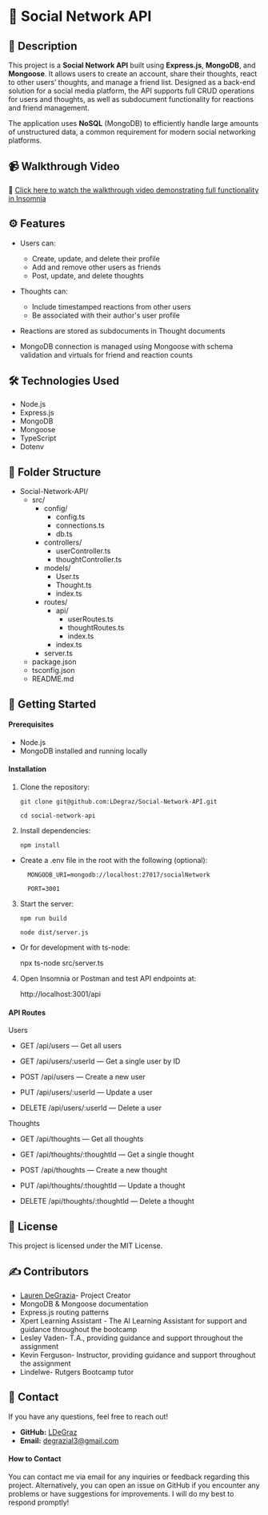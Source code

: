 # 📱 Social Network API

## 🧾 Description

This project is a **Social Network API** built using **Express.js**, **MongoDB**, and **Mongoose**. It allows users to create an account, share their thoughts, react to other users’ thoughts, and manage a friend list. Designed as a back-end solution for a social media platform, the API supports full CRUD operations for users and thoughts, as well as subdocument functionality for reactions and friend management.

The application uses **NoSQL** (MongoDB) to efficiently handle large amounts of unstructured data, a common requirement for modern social networking platforms.

## 📹 Walkthrough Video

🔗 [Click here to watch the walkthrough video demonstrating full functionality in Insomnia](?????????/)  

## ⚙️ Features

- Users can:
  - Create, update, and delete their profile
  - Add and remove other users as friends
  - Post, update, and delete thoughts

- Thoughts can:
  - Include timestamped reactions from other users
  - Be associated with their author's user profile
- Reactions are stored as subdocuments in Thought documents
- MongoDB connection is managed using Mongoose with schema validation and virtuals for friend and reaction counts

## 🛠️ Technologies Used

- Node.js
- Express.js
- MongoDB
- Mongoose
- TypeScript
- Dotenv

## 📁 Folder Structure

- Social-Network-API/
    - src/
        - config/
            - config.ts
            - connections.ts
            - db.ts
        - controllers/
            - userController.ts
            - thoughtController.ts
        - models/
            - User.ts
            - Thought.ts
            - index.ts
        - routes/
            - api/
                - userRoutes.ts
                - thoughtRoutes.ts
                - index.ts
            - index.ts
        - server.ts
    - package.json
    - tsconfig.json
    - README.md

## 🚀 Getting Started

#### Prerequisites

- Node.js
- MongoDB installed and running locally

#### Installation

1. Clone the repository:

   `git clone git@github.com:LDegraz/Social-Network-API.git`

   `cd social-network-api`

2. Install dependencies:

	`npm install`

- Create a .env file in the root with the following (optional):

	    MONGODB_URI=mongodb://localhost:27017/socialNetwork

        PORT=3001

3. Start the server:

    `npm run build`

    `node dist/server.js`

- Or for development with ts-node:

     npx ts-node src/server.ts

4. Open Insomnia or Postman and test API endpoints at:

    http://localhost:3001/api

#### API Routes

Users

- GET /api/users — Get all users

- GET /api/users/:userId — Get a single user by ID


- POST /api/users — Create a new user


- PUT /api/users/:userId — Update a user


- DELETE /api/users/:userId — Delete a user

Thoughts

- GET /api/thoughts — Get all thoughts


- GET /api/thoughts/:thoughtId — Get a single thought


- POST /api/thoughts — Create a new thought


- PUT /api/thoughts/:thoughtId — Update a thought


- DELETE /api/thoughts/:thoughtId — Delete a thought

## 📖 License

This project is licensed under the MIT License.

## ✍️ Contributors

- [Lauren DeGrazia](https://github.com/LDegraz/Social-Network-API.git)- Project Creator
- MongoDB & Mongoose documentation
- Express.js routing patterns
- Xpert Learning Assistant - The AI Learning Assistant for support and guidance throughout the bootcamp
- Lesley Vaden- T.A., providing guidance and support throughout the assignment
- Kevin Ferguson- Instructor, providing guidance and support throughout the assignment
- Lindelwe- Rutgers Bootcamp tutor 

## 📨 Contact

If you have any questions, feel free to reach out!
- **GitHub:** [LDeGraz](https://github.com/LDegraz)
- **Email:** [degrazial3@gmail.com](mailto:degrazial3@gmail.com)

#### How to Contact

You can contact me via email for any inquiries or feedback regarding this project. Alternatively, you can open an issue on GitHub if you encounter any problems or have suggestions for improvements. I will do my best to respond promptly!
